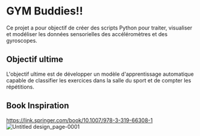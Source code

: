 # GYM Buddies!!
Ce projet a pour objectif de créer des scripts Python pour traiter, visualiser et modéliser les données sensorielles des accéléromètres et des gyroscopes.
## Objectif ultime
L'objectif ultime est de développer un modèle d'apprentissage automatique capable de classifier les exercices dans la salle du sport et de compter les répétitions.
## Book Inspiration
https://link.springer.com/book/10.1007/978-3-319-66308-1
![Untitled design_page-0001](https://github.com/ZAHIRA201/GYM_AI_Tracker/assets/120922044/9e1492df-4018-4a3c-9784-cf0f965080b3)
